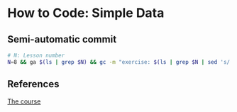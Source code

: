 # How to Code: Simple Data

## Semi-automatic commit

```bash
# N: Lesson number
N=8 && ga $(ls | grep $N) && gc -m "exercise: $(ls | grep $N | sed 's/.\{3\}//' | sed 's/\.rkt//')" && gp
```
## References

[The course](https://www.edx.org/course/how-to-code-simple-data)
